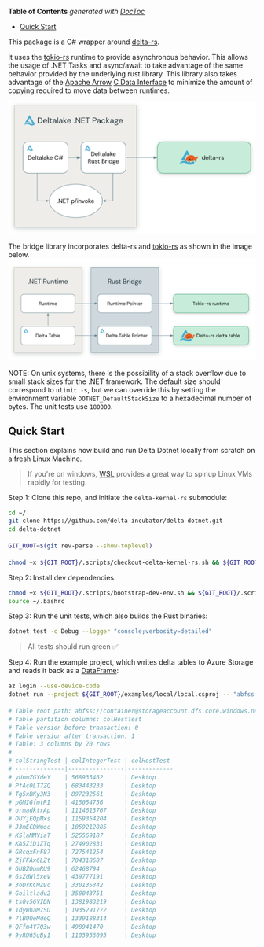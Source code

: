 <!-- START doctoc generated TOC please keep comment here to allow auto update -->
<!-- DON'T EDIT THIS SECTION, INSTEAD RE-RUN doctoc TO UPDATE -->
**Table of Contents**  *generated with [DocToc](https://github.com/thlorenz/doctoc)*

- [Quick Start](#quick-start)

<!-- END doctoc generated TOC please keep comment here to allow auto update -->

This package is a C# wrapper around [delta-rs](https://github.com/delta-io/delta-rs/tree/rust-v0.17.0).

It uses the [tokio-rs](https://tokio.rs/) runtime to provide asynchronous behavior. This allows the usage of .NET Tasks and async/await to take advantage of the same behavior provided by the underlying rust library.
This library also takes advantage of the [Apache Arrow](https://github.com/apache/arrow/blob/main/csharp/README.md) [C Data Interface](https://arrow.apache.org/docs/format/CDataInterface.html) to minimize the amount of copying required to move data between runtimes.

![alt text](/media/images/delta-dot-net-pkg.png "Using a Rust bridge library with .NET p/invoke")

The bridge library incorporates delta-rs and [tokio-rs](https://tokio.rs/) as shown in the image below.
![alt text](/media/images/bridge-library.png "Rust bridge library with tokio")

NOTE: On unix systems, there is the possibility of a stack overflow due to small stack sizes for the .NET framework. The default size should correspond to `ulimit -s`, but we can override this by setting the environment variable `DOTNET_DefaultStackSize` to a hexadecimal number of bytes. The unit tests use `180000`.

## Quick Start

This section explains how build and run Delta Dotnet locally from scratch on a fresh Linux Machine. 
> If you're on windows, [WSL](https://learn.microsoft.com/en-us/windows/wsl/install) provides a great way to spinup Linux VMs rapidly for testing.

Step 1: Clone this repo, and initiate the `delta-kernel-rs` submodule:

```bash
cd ~/
git clone https://github.com/delta-incubator/delta-dotnet.git
cd delta-dotnet

GIT_ROOT=$(git rev-parse --show-toplevel)

chmod +x ${GIT_ROOT}/.scripts/checkout-delta-kernel-rs.sh && ${GIT_ROOT}/.scripts/checkout-delta-kernel-rs.sh
```

Step 2: Install dev dependencies:

```bash
chmod +x ${GIT_ROOT}/.scripts/bootstrap-dev-env.sh && ${GIT_ROOT}/.scripts/bootstrap-dev-env.sh
source ~/.bashrc
```

Step 3: Run the unit tests, which also builds the Rust binaries:

```bash
dotnet test -c Debug --logger "console;verbosity=detailed"
```

> All tests should run green ✅

Step 4: Run the example project, which writes delta tables to Azure Storage and reads it back as a [DataFrame](https://learn.microsoft.com/en-us/dotnet/machine-learning/how-to-guides/getting-started-dataframe):

```bash
az login --use-device-code
dotnet run --project ${GIT_ROOT}/examples/local/local.csproj -- "abfss://container@storageaccount.dfs.core.windows.net/a/b/demo-table" "20"

# Table root path: abfss://container@storageaccount.dfs.core.windows.net/a/b/demo-table
# Table partition columns: colHostTest
# Table version before transaction: 0
# Table version after transaction: 1
# Table: 3 columns by 20 rows
#
# colStringTest | colIntegerTest | colHostTest
# --------------|----------------|-------------
# yUnmZGYdeY    | 568935462      | Desktop    
# PfAc0LT7ZQ    | 683443233      | Desktop    
# Tg5xBKy3N3    | 897232561      | Desktop    
# pGMIGfmtRI    | 415054756      | Desktop    
# ormadktrAp    | 1114613767     | Desktop    
# OUYjEQpMxs    | 1159354204     | Desktop    
# J3mECDWmoc    | 1059212885     | Desktop    
# KSlaMMYiaT    | 525569187      | Desktop    
# KA5ZiD1ZTq    | 274902831      | Desktop    
# GRcqxFnF87    | 727541254      | Desktop    
# ZjFFAx6LZt    | 704318687      | Desktop    
# GUBZOqmRU9    | 62468794       | Desktop    
# 6sZdWl5xeV    | 439777191      | Desktop    
# 3oDrKCMZ9c    | 330135342      | Desktop    
# Goiltladv2    | 350043751      | Desktop    
# ts0v56YIDN    | 1381983219     | Desktop    
# 1dyWhaM7SU    | 1935291772     | Desktop    
# 7lBUQeMdeQ    | 1339188314     | Desktop    
# QFfm4Y7Q3w    | 498941470      | Desktop    
# 9yRU65qBy1    | 1105953095     | Desktop  
```
